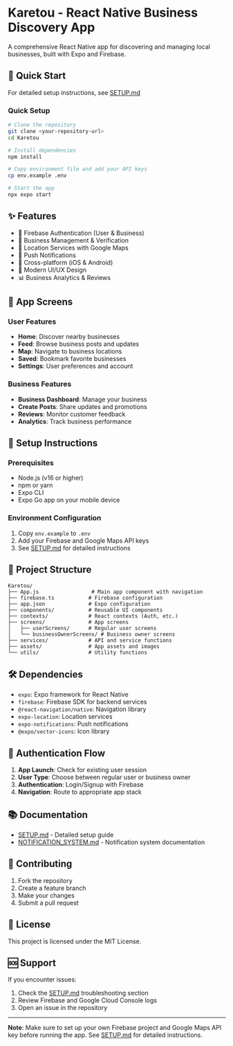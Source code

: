 # Karetou - React Native Business Discovery App

A comprehensive React Native app for discovering and managing local businesses, built with Expo and Firebase.

## 🚀 Quick Start

For detailed setup instructions, see [SETUP.md](./SETUP.md)

### Quick Setup
```bash
# Clone the repository
git clone <your-repository-url>
cd Karetou

# Install dependencies
npm install

# Copy environment file and add your API keys
cp env.example .env

# Start the app
npx expo start
```

## ✨ Features

- 🔐 Firebase Authentication (User & Business)
- 🏢 Business Management & Verification
- 📍 Location Services with Google Maps
- 🔔 Push Notifications
- 📱 Cross-platform (iOS & Android)
- 🎨 Modern UI/UX Design
- 📊 Business Analytics & Reviews

## 📱 App Screens

### User Features
- **Home**: Discover nearby businesses
- **Feed**: Browse business posts and updates
- **Map**: Navigate to business locations
- **Saved**: Bookmark favorite businesses
- **Settings**: User preferences and account

### Business Features
- **Business Dashboard**: Manage your business
- **Create Posts**: Share updates and promotions
- **Reviews**: Monitor customer feedback
- **Analytics**: Track business performance

## 🔧 Setup Instructions

### Prerequisites
- Node.js (v16 or higher)
- npm or yarn
- Expo CLI
- Expo Go app on your mobile device

### Environment Configuration
1. Copy `env.example` to `.env`
2. Add your Firebase and Google Maps API keys
3. See [SETUP.md](./SETUP.md) for detailed instructions

## 📁 Project Structure

```
Karetou/
├── App.js                 # Main app component with navigation
├── firebase.ts           # Firebase configuration
├── app.json              # Expo configuration
├── components/           # Reusable UI components
├── contexts/             # React contexts (Auth, etc.)
├── screens/              # App screens
│   ├── userScreens/      # Regular user screens
│   └── businessOwnerScreens/ # Business owner screens
├── services/             # API and service functions
├── assets/               # App assets and images
└── utils/                # Utility functions
```

## 🛠️ Dependencies

- `expo`: Expo framework for React Native
- `firebase`: Firebase SDK for backend services
- `@react-navigation/native`: Navigation library
- `expo-location`: Location services
- `expo-notifications`: Push notifications
- `@expo/vector-icons`: Icon library

## 🔐 Authentication Flow

1. **App Launch**: Check for existing user session
2. **User Type**: Choose between regular user or business owner
3. **Authentication**: Login/Signup with Firebase
4. **Navigation**: Route to appropriate app stack

## 📚 Documentation

- [SETUP.md](./SETUP.md) - Detailed setup guide
- [NOTIFICATION_SYSTEM.md](./NOTIFICATION_SYSTEM.md) - Notification system documentation

## 🤝 Contributing

1. Fork the repository
2. Create a feature branch
3. Make your changes
4. Submit a pull request

## 📄 License

This project is licensed under the MIT License.

## 🆘 Support

If you encounter issues:
1. Check the [SETUP.md](./SETUP.md) troubleshooting section
2. Review Firebase and Google Cloud Console logs
3. Open an issue in the repository

---

**Note**: Make sure to set up your own Firebase project and Google Maps API key before running the app. See [SETUP.md](./SETUP.md) for detailed instructions. 